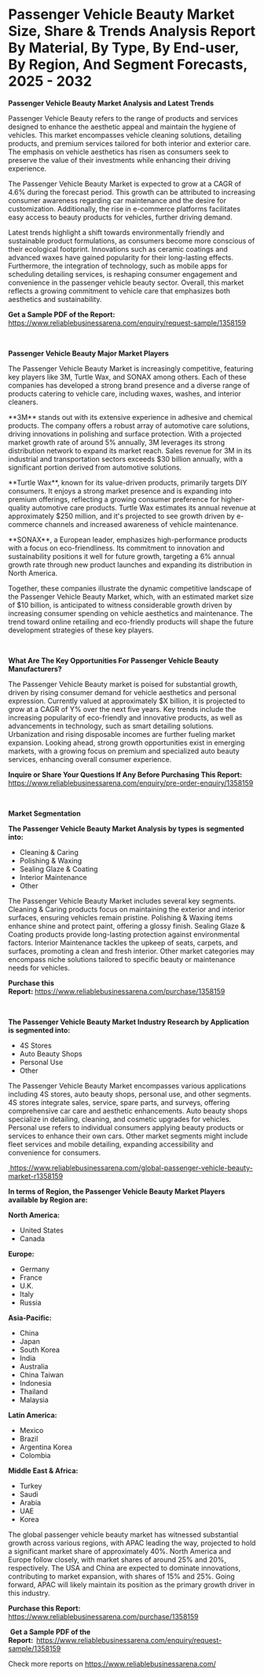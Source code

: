 <p><h1>Passenger Vehicle Beauty Market Size, Share & Trends Analysis Report By Material, By Type, By End-user, By Region, And Segment Forecasts, 2025 - 2032</h1></p><p><strong>Passenger Vehicle Beauty Market Analysis and Latest Trends</strong></p>
<p><p>Passenger Vehicle Beauty refers to the range of products and services designed to enhance the aesthetic appeal and maintain the hygiene of vehicles. This market encompasses vehicle cleaning solutions, detailing products, and premium services tailored for both interior and exterior care. The emphasis on vehicle aesthetics has risen as consumers seek to preserve the value of their investments while enhancing their driving experience.</p><p>The Passenger Vehicle Beauty Market is expected to grow at a CAGR of 4.6% during the forecast period. This growth can be attributed to increasing consumer awareness regarding car maintenance and the desire for customization. Additionally, the rise in e-commerce platforms facilitates easy access to beauty products for vehicles, further driving demand. </p><p>Latest trends highlight a shift towards environmentally friendly and sustainable product formulations, as consumers become more conscious of their ecological footprint. Innovations such as ceramic coatings and advanced waxes have gained popularity for their long-lasting effects. Furthermore, the integration of technology, such as mobile apps for scheduling detailing services, is reshaping consumer engagement and convenience in the passenger vehicle beauty sector. Overall, this market reflects a growing commitment to vehicle care that emphasizes both aesthetics and sustainability.</p></p>
<p><strong>Get a Sample PDF of the Report:&nbsp;</strong> <a href="https://www.reliablebusinessarena.com/enquiry/request-sample/1358159?utm_campaign=3506&utm_medium=2&utm_source=Github&utm_content=ia&utm_term=30032025&utm_id=passenger-vehicle-beauty">https://www.reliablebusinessarena.com/enquiry/request-sample/1358159</a></p>
<p>&nbsp;</p>
<p><strong>Passenger Vehicle Beauty Major Market Players</strong></p>
<p><p>The Passenger Vehicle Beauty Market is increasingly competitive, featuring key players like 3M, Turtle Wax, and SONAX among others. Each of these companies has developed a strong brand presence and a diverse range of products catering to vehicle care, including waxes, washes, and interior cleaners.</p><p>**3M** stands out with its extensive experience in adhesive and chemical products. The company offers a robust array of automotive care solutions, driving innovations in polishing and surface protection. With a projected market growth rate of around 5% annually, 3M leverages its strong distribution network to expand its market reach. Sales revenue for 3M in its industrial and transportation sectors exceeds $30 billion annually, with a significant portion derived from automotive solutions.</p><p>**Turtle Wax**, known for its value-driven products, primarily targets DIY consumers. It enjoys a strong market presence and is expanding into premium offerings, reflecting a growing consumer preference for higher-quality automotive care products. Turtle Wax estimates its annual revenue at approximately $250 million, and it's projected to see growth driven by e-commerce channels and increased awareness of vehicle maintenance.</p><p>**SONAX**, a European leader, emphasizes high-performance products with a focus on eco-friendliness. Its commitment to innovation and sustainability positions it well for future growth, targeting a 6% annual growth rate through new product launches and expanding its distribution in North America.</p><p>Together, these companies illustrate the dynamic competitive landscape of the Passenger Vehicle Beauty Market, which, with an estimated market size of $10 billion, is anticipated to witness considerable growth driven by increasing consumer spending on vehicle aesthetics and maintenance. The trend toward online retailing and eco-friendly products will shape the future development strategies of these key players.</p></p>
<p>&nbsp;</p>
<p><strong>What Are The Key Opportunities For Passenger Vehicle Beauty Manufacturers?</strong></p>
<p><p>The Passenger Vehicle Beauty market is poised for substantial growth, driven by rising consumer demand for vehicle aesthetics and personal expression. Currently valued at approximately $X billion, it is projected to grow at a CAGR of Y% over the next five years. Key trends include the increasing popularity of eco-friendly and innovative products, as well as advancements in technology, such as smart detailing solutions. Urbanization and rising disposable incomes are further fueling market expansion. Looking ahead, strong growth opportunities exist in emerging markets, with a growing focus on premium and specialized auto beauty services, enhancing overall consumer experience.</p></p>
<p><strong>Inquire or Share Your Questions If Any Before Purchasing This Report:</strong> <a href="https://www.reliablebusinessarena.com/enquiry/pre-order-enquiry/1358159?utm_campaign=3506&utm_medium=2&utm_source=Github&utm_content=ia&utm_term=30032025&utm_id=passenger-vehicle-beauty">https://www.reliablebusinessarena.com/enquiry/pre-order-enquiry/1358159</a></p>
<p>&nbsp;</p>
<p><strong>Market Segmentation</strong></p>
<p><strong>The Passenger Vehicle Beauty Market Analysis by types is segmented into:</strong></p>
<p><ul><li>Cleaning & Caring</li><li>Polishing & Waxing</li><li>Sealing Glaze & Coating</li><li>Interior Maintenance</li><li>Other</li></ul></p>
<p><p>The Passenger Vehicle Beauty Market includes several key segments. Cleaning & Caring products focus on maintaining the exterior and interior surfaces, ensuring vehicles remain pristine. Polishing & Waxing items enhance shine and protect paint, offering a glossy finish. Sealing Glaze & Coating products provide long-lasting protection against environmental factors. Interior Maintenance tackles the upkeep of seats, carpets, and surfaces, promoting a clean and fresh interior. Other market categories may encompass niche solutions tailored to specific beauty or maintenance needs for vehicles.</p></p>
<p><strong>Purchase this Report:&nbsp;</strong><a href="https://www.reliablebusinessarena.com/purchase/1358159?utm_campaign=3506&utm_medium=2&utm_source=Github&utm_content=ia&utm_term=30032025&utm_id=passenger-vehicle-beauty">https://www.reliablebusinessarena.com/purchase/1358159</a></p>
<p>&nbsp;</p>
<p><strong>The Passenger Vehicle Beauty Market Industry Research by Application is segmented into:</strong></p>
<p><ul><li>4S Stores</li><li>Auto Beauty Shops</li><li>Personal Use</li><li>Other</li></ul></p>
<p><p>The Passenger Vehicle Beauty Market encompasses various applications including 4S stores, auto beauty shops, personal use, and other segments. 4S stores integrate sales, service, spare parts, and surveys, offering comprehensive car care and aesthetic enhancements. Auto beauty shops specialize in detailing, cleaning, and cosmetic upgrades for vehicles. Personal use refers to individual consumers applying beauty products or services to enhance their own cars. Other market segments might include fleet services and mobile detailing, expanding accessibility and convenience for consumers.</p></p>
<p><a href="https://www.reliablebusinessarena.com/global-passenger-vehicle-beauty-market-r1358159?utm_campaign=3506&utm_medium=2&utm_source=Github&utm_content=ia&utm_term=30032025&utm_id=passenger-vehicle-beauty">&nbsp;https://www.reliablebusinessarena.com/global-passenger-vehicle-beauty-market-r1358159</a></p>
<p><strong>In terms of Region, the Passenger Vehicle Beauty Market Players available by Region are:</strong></p>
<p>
    <p> <strong> North America: </strong>
        <ul>
            <li>United States</li>
            <li>Canada</li>
        </ul>
        </p> 
    <p> <strong> Europe: </strong>
        <ul>
            <li>Germany</li>
            <li>France</li>
            <li>U.K.</li>
            <li>Italy</li>
            <li>Russia</li>
        </ul>
        </p> 
    <p> <strong> Asia-Pacific: </strong>
        <ul>
            <li>China</li>
            <li>Japan</li>
            <li>South Korea</li>
            <li>India</li>
            <li>Australia</li>
            <li>China Taiwan</li>
            <li>Indonesia</li>
            <li>Thailand</li>
            <li>Malaysia</li>
        </ul>
        </p> 
    <p> <strong> Latin America: </strong>
        <ul>
            <li>Mexico</li>
            <li>Brazil</li>
            <li>Argentina Korea</li>
            <li>Colombia</li>
        </ul>
        </p> 
    <p> <strong> Middle East & Africa: </strong>
        <ul>
            <li>Turkey</li>
            <li>Saudi</li>
            <li>Arabia</li>
            <li>UAE</li>
            <li>Korea</li>
        </ul>
    </p>
    </p>
<p><p>The global passenger vehicle beauty market has witnessed substantial growth across various regions, with APAC leading the way, projected to hold a significant market share of approximately 40%. North America and Europe follow closely, with market shares of around 25% and 20%, respectively. The USA and China are expected to dominate innovations, contributing to market expansion, with shares of 15% and 25%. Going forward, APAC will likely maintain its position as the primary growth driver in this industry.</p></p>
<p><strong>Purchase this Report: </strong><a href="https://www.reliablebusinessarena.com/purchase/1358159?utm_campaign=3506&utm_medium=2&utm_source=Github&utm_content=ia&utm_term=30032025&utm_id=passenger-vehicle-beauty">https://www.reliablebusinessarena.com/purchase/1358159</a></p>
<p>&nbsp;<strong>Get a Sample PDF of the Report:&nbsp;&nbsp;</strong><a href="https://www.reliablebusinessarena.com/enquiry/request-sample/1358159?utm_campaign=3506&utm_medium=2&utm_source=Github&utm_content=ia&utm_term=30032025&utm_id=passenger-vehicle-beauty">https://www.reliablebusinessarena.com/enquiry/request-sample/1358159</a></p>
<p><strong></strong></p>
<p>Check more reports on <a href="https://www.reliablebusinessarena.com/?utm_campaign=3506&utm_medium=2&utm_source=Github&utm_content=ia&utm_term=30032025&utm_id=passenger-vehicle-beauty">https://www.reliablebusinessarena.com/</a></p>